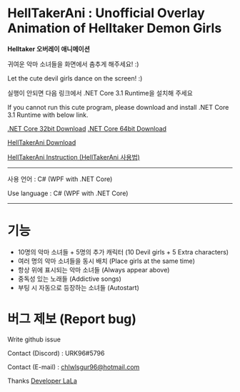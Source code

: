 # HellTakerAni : Unofficial Overlay Animation of Helltaker Demon Girls

**Helltaker 오버레이 애니메이션**

귀여운 악마 소녀들을 화면에서 춤추게 해주세요! :)

Let the cute devil girls dance on the screen! :)

실행이 안되면 다음 링크에서 .NET Core 3.1 Runtime을 설치해 주세요

If you cannot run this cute program, please download and install .NET Core 3.1 Runtime with below link.

[.NET Core 32bit Download](https://dotnet.microsoft.com/download/dotnet-core/thank-you/runtime-desktop-3.1.5-windows-x86-installer)  [.NET Core 64bit Download](https://dotnet.microsoft.com/download/dotnet-core/thank-you/runtime-desktop-3.1.5-windows-x64-installer)


[HellTakerAni Download](https://github.com/URK96/HellTakerAni/releases)

[HellTakerAni Instruction (HellTakerAni 사용법)](https://github.com/URK96/HellTakerAni/wiki)

---

사용 언어 : C# (WPF with .NET Core)

Use language : C# (WPF with .NET Core)

---

# 기능

- 10명의 악마 소녀들 + 5명의 추가 캐릭터 (10 Devil girls + 5 Extra characters)
- 여러 명의 악마 소녀들을 동시 배치 (Place girls at the same time)
- 항상 위에 표시되는 악마 소녀들 (Always appear above)
- 중독성 있는 노래들 (Addictive songs)
- 부팅 시 자동으로 등장하는 소녀들 (Autostart)


# 버그 제보 (Report bug)

Write github issue

Contact (Discord) : URK96#5796

Contact (E-mail) : chlwlsgur96@hotmail.com






Thanks [Developer LaLa](https://www.youtube.com/channel/UCjWnBKjlXv550KDiBjtW8vQ)
